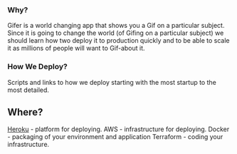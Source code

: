 ### Why?
Gifer is a world changing app that shows you a Gif on a particular subject.
Since it is going to change the world (of Gifing on a particular subject) we should learn how two deploy it to
production quickly and to be able to scale it as millions of people will want to
Gif-about it.

### How We Deploy?
Scripts and links to how we deploy starting with the most startup to the most
detailed.

## Where?
[Heroku](/1_HEROKU.md) - platform for deploying.
AWS - infrastructure for deploying.
Docker - packaging of your environment and application
Terraform - coding your infrastructure.


